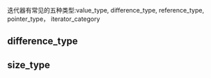 迭代器有常见的五种类型:value_type, difference_type, reference_type, pointer_type， iterator_category

## difference_type

## size_type